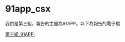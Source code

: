 # 91app_csx

我們是第三組，報告的主題為91APP。以下為報告的電子檔

[第三組_91APPl](https://github.com/richlay/91app_csx/blob/master/CSX-Final-Project-Presentation_第三組_91APP.pdfl)


